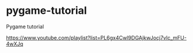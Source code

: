 # pygame-tutorial
Pygame tutorial

https://www.youtube.com/playlist?list=PL6gx4Cwl9DGAjkwJocj7vlc_mFU-4wXJq